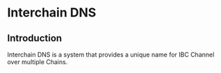 # Interchain DNS

## Introduction

Interchain DNS is a system that provides a unique name for IBC Channel over multiple Chains.
